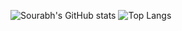 ![Sourabh's GitHub stats](https://github-readme-stats.vercel.app/api?username=sourabhbhat&show_icons=true&theme=radical)
![Top Langs](https://github-readme-stats.vercel.app/api/top-langs/?username=sourabhbhat&layout=compact)


<!---
sourabhbhat/sourabhbhat is a ✨ special ✨ repository because its `README.md` (this file) appears on your GitHub profile.
You can click the Preview link to take a look at your changes.
--->
